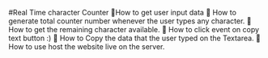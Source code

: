 #Real Time character Counter
📄How to get user input data
📄 How to generate total counter number whenever the user types any character.
📄 How to get the remaining character available.
📄 How to click event on copy text button :)
📄 How to Copy the data that the user typed on the Textarea.
📄 How to use host the website live on the server.
